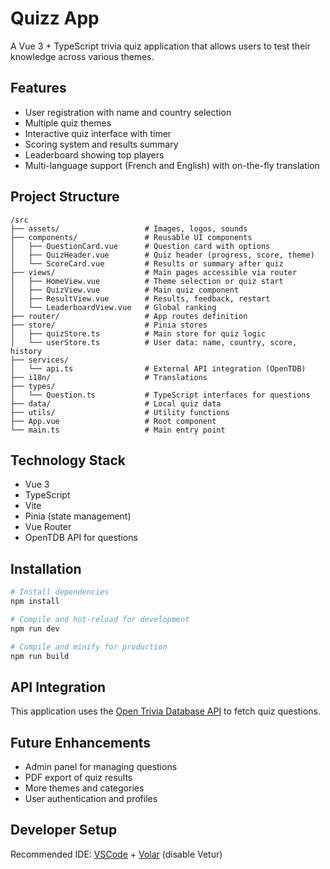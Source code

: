 # Quizz App

A Vue 3 + TypeScript trivia quiz application that allows users to test their knowledge across various themes.

## Features

- User registration with name and country selection
- Multiple quiz themes
- Interactive quiz interface with timer
- Scoring system and results summary
- Leaderboard showing top players
- Multi-language support (French and English) with on-the-fly translation

## Project Structure

```
/src
├── assets/                   # Images, logos, sounds
├── components/               # Reusable UI components
│   ├── QuestionCard.vue      # Question card with options
│   ├── QuizHeader.vue        # Quiz header (progress, score, theme)
│   └── ScoreCard.vue         # Results or summary after quiz
├── views/                    # Main pages accessible via router
│   ├── HomeView.vue          # Theme selection or quiz start
│   ├── QuizView.vue          # Main quiz component
│   ├── ResultView.vue        # Results, feedback, restart
│   └── LeaderboardView.vue   # Global ranking
├── router/                   # App routes definition
├── store/                    # Pinia stores
│   ├── quizStore.ts          # Main store for quiz logic
│   └── userStore.ts          # User data: name, country, score, history
├── services/
│   └── api.ts                # External API integration (OpenTDB)
├── i18n/                     # Translations
├── types/
│   └── Question.ts           # TypeScript interfaces for questions
├── data/                     # Local quiz data
├── utils/                    # Utility functions
├── App.vue                   # Root component
└── main.ts                   # Main entry point
```

## Technology Stack

- Vue 3
- TypeScript
- Vite
- Pinia (state management)
- Vue Router
- OpenTDB API for questions

## Installation

```bash
# Install dependencies
npm install

# Compile and hot-reload for development
npm run dev

# Compile and minify for production
npm run build
```

## API Integration

This application uses the [Open Trivia Database API](https://opentdb.com/) to fetch quiz questions.

## Future Enhancements

- Admin panel for managing questions
- PDF export of quiz results
- More themes and categories
- User authentication and profiles

## Developer Setup

Recommended IDE: [VSCode](https://code.visualstudio.com/) + [Volar](https://marketplace.visualstudio.com/items?itemName=Vue.volar) (disable Vetur)
